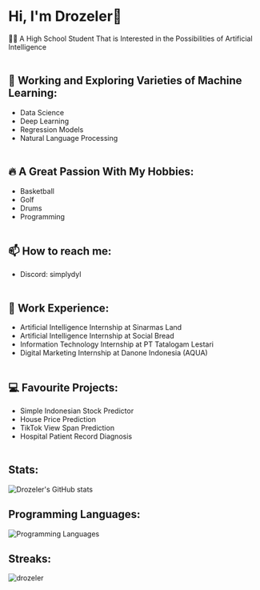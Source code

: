 # Hi, I'm Drozeler👋
👨‍💻 A High School Student That is Interested in the Possibilities of Artificial Intelligence<br/><br/>

## 🔭 Working and Exploring Varieties of Machine Learning:
- Data Science
- Deep Learning
- Regression Models
- Natural Language Processing<br/><br/>

## 🔥 A Great Passion With My Hobbies:
- Basketball
- Golf
- Drums
- Programming<br/><br/>

## 📫 How to reach me: 
- Discord: simplydyl<br/><br/>

## 📝 Work Experience:
- Artificial Intelligence Internship at Sinarmas Land
- Artificial Intelligence Internship at Social Bread
- Information Technology Internship at PT Tatalogam Lestari
- Digital Marketing Internship at Danone Indonesia (AQUA)<br/><br/>

## 💻 Favourite Projects:
- Simple Indonesian Stock Predictor
- House Price Prediction
- TikTok View Span Prediction
- Hospital Patient Record Diagnosis<br/><br/>

## Stats:
![Drozeler's GitHub stats](https://github-readme-stats.vercel.app/api?username=Drozeler&show_icons=true&theme=midnight-purple)<br/>

## Programming Languages:
![Programming Languages](https://github-readme-stats.vercel.app/api/top-langs?username=drozeler&show_icons=true&locale=en&layout=compact)<br/>

## Streaks:
<p><img align="center" src="https://github-readme-streak-stats.herokuapp.com/?user=drozeler&" alt="drozeler" /></p>
